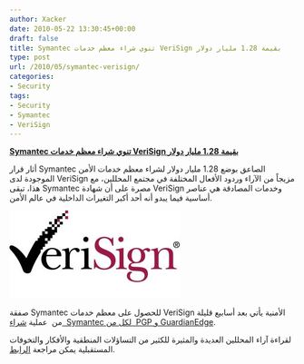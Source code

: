```yaml
---
author: Xacker
date: 2010-05-22 13:30:45+00:00
draft: false
title: Symantec تنوي شراء معظم خدمات VeriSign بقيمة 1.28 مليار دولار
type: post
url: /2010/05/symantec-verisign/
categories:
- Security
tags:
- Security
- Symantec
- VeriSign
---
```


[**Symantec تنوي شراء معظم خدمات VeriSign بقيمة 1.28 مليار دولار**](https://www.it-scoop.com/2010/05/symantec-verisign/ )




أثار قرار Symantec الصاعق بوضع 1.28 مليار دولار لشراء معظم خدمات الأمن الموجودة لدى VeriSign مزيجاً من الآراء وردود الأفعال المختلفة في مجتمع المحللين، مع هذا، تبقى Symantec مصرة على أن شهادة VeriSign وخدمات المصادقة هي عناصر أساسية فيما يبدو أنه أحد أكبر التغيرات الداخلية في عالم الأمن.




[![](Verisign_logo-300x154.jpg)
](https://www.it-scoop.com/2010/05/symantec-verisign/ )




صفقة Symantec للحصول على معظم خدمات VeriSign الأمنية يأتي بعد أسابيع قليلة من  عملية [شراء  Symantec لكل من  PGP و GuardianEdge](https://www.it-scoop.com/2010/04/symantec-buys-pgp-guardianedge/).




لقراءة آراء المحللين العديدة والمثيرة للكثير من التساؤلات المنطقية والأفكار والتخوفات المستقبلية يمكن مراجعة [الرابط](http://www.businessweek.com/idg/2010-05-20/symantec-s-1-28b-verisign-gambit-draws-mixed-reviews.html).
